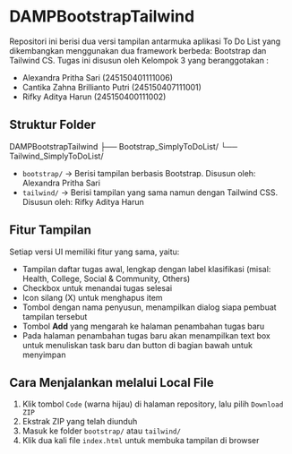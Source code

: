 # DAMPBootstrapTailwind

Repositori ini berisi dua versi tampilan antarmuka aplikasi To Do List yang dikembangkan menggunakan dua framework berbeda: Bootstrap dan Tailwind CS.
Tugas ini disusun oleh Kelompok 3 yang beranggotakan :
- Alexandra Pritha Sari (245150401111006)
- Cantika Zahna Brillianto Putri (245150407111001)
- Rifky Aditya Harun (245150400111002)


## Struktur Folder
DAMPBootstrapTailwind
├── Bootstrap_SimplyToDoList/
└── Tailwind_SimplyToDoList/

- `bootstrap/` → Berisi tampilan berbasis Bootstrap. Disusun oleh: Alexandra Pritha Sari  
- `tailwind/` → Berisi tampilan yang sama namun dengan Tailwind CSS. Disusun oleh: Rifky Aditya Harun

## Fitur Tampilan

Setiap versi UI memiliki fitur yang sama, yaitu:
- Tampilan daftar tugas awal, lengkap dengan label klasifikasi (misal: Health, College, Social & Community, Others)
- Checkbox untuk menandai tugas selesai
- Icon silang (X) untuk menghapus item
- Tombol dengan nama penyusun, menampilkan dialog siapa pembuat tampilan tersebut
- Tombol **Add** yang mengarah ke halaman penambahan tugas baru
- Pada halaman penambahan tugas baru akan menampilkan text box untuk menuliskan task baru dan button di bagian bawah untuk menyimpan

## Cara Menjalankan melalui Local File
1. Klik tombol `Code` (warna hijau) di halaman repository, lalu pilih `Download ZIP`
2. Ekstrak ZIP yang telah diunduh
3. Masuk ke folder `bootstrap/` atau `tailwind/`
4. Klik dua kali file `index.html` untuk membuka tampilan di browser
